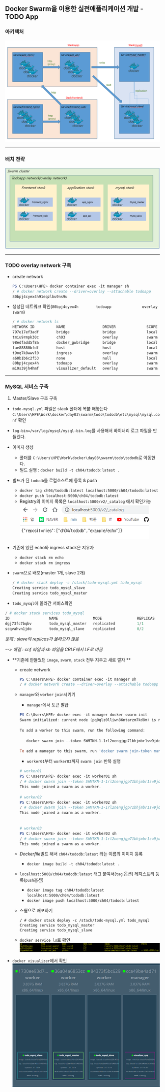 ## Docker Swarm을 이용한 실전애플리케이션 개발 - TODO App

### 아키텍처

![image-20200103153958578](images/image-20200103153958578.png)

------



### 배치 전략

![image-20200103155157535](images/image-20200103155157535.png)



------



### TODO overlay network 구축

- create network

  ```powershell
  PS C:\Users\HPE> docker container exec -it manager sh
  / # docker network create --driver=overlay --attachable todoapp
  80bpj4cyex4h91eqzlbu9ns9u
  ```

- 생성된 네트워크 확인(`80bpj4cyex4h        todoapp              overlay             swarm`)

  ```powershell
  / # docker network ls
  NETWORK ID          NAME                 DRIVER              SCOPE
  797e17ef3adf        bridge               bridge              local
  tmiu9rmpk30c        ch03                 overlay             swarm
  98edfadd5f8a        docker_gwbridge      bridge              local
  fae88880bfdf        host                 host                local
  t9oq7k8wwvl0        ingress              overlay             swarm
  a60b1b6c2f53        none                 null                local
  80bpj4cyex4h        todoapp              overlay             swarm
  m19s39jh4hmf        visualizer_default   overlay             swarm
  ```

  

------



### MySQL 서비스 구축

1. Master/Slave 구조 구축

- `todo-mysql.yml` 파일은 stack 폴더에 복붙 해놓는다`C:\Users\HPE\Work\docker\day03\swarm\todo\tododb\etc\mysql\mysql.conf` 확인  

- `log-bin=/var/log/mysql/mysql-bin.log`를 사용해서 바이너리 로그 파일을 만들겠다.

- 이미지 생성

  - 폴더를 `C:\Users\HPE\Work\docker\day03\swarm\todo\tododb`로 이동한다.
  - 빌드 실행 : `docker build -t ch04/tododb:latest .`

  

- 빌드가 된 `tododb`를 로컬호스트에 등록 & push

  - `docker tag ch04/tododb:latest localhost:5000/ch04/tododb:latest`
  - `docker push localhost:5000/ch04/tododb:latest`
  - Registry의 이미지 목록은 `localhost:5000/v2/_catalog` 에서 확인가능
   ![image-20200103165144134](images/image-20200103165144134.png)

- 기존에 있던 echo와 ingress stack은 지우자

  - `docker stack rm echo`
  - `docker stack rm ingress`

- `swarm`으로 배포(master 1개, slave 2개) 

  ```powershell
  / # docker stack deploy -c /stack/todo-mysql.yml todo_mysql
  Creating service todo_mysql_slave
  Creating service todo_mysql_master
  ```

- `todo_mysql`에 올라간 서비스확인

```powershell
/ # docker stack services todo_mysql
ID                  NAME                MODE                REPLICAS            IMAGE                              PORTS
dgj73fc7bqbv        todo_mysql_master   replicated          1/1                 registry:5000/ch04/tododb:latest
scqvahvn1jdo        todo_mysql_slave    replicated          0/2                 registry:5000/ch04/tododb:latest
```

*문제 : slave의 replicas가 올라오지 않음*

*--> 해결 : cnf 파일과 sh 파일을 CRLF에서 LF로 바꿈*

- **기존에 만들었던 `image`,  `swarm`, `stack` 전부 지우고 새로 깔자 ** 

  - create network

    ```powershell
    PS C:\Users\HPE> docker container exec -it manager sh
    / # docker network create --driver=overlay --attachable todoapp
    ```

  - `manager`와 `worker`  `join`시키기

    - `manager`에서 토큰 발급

    ```powershell
    PS C:\Users\HPE> docker exec -it manager docker swarm init
    Swarm initialized: current node (pq0qlz0lliwn86ntarzm7kd8m) is now a manager.
    
    To add a worker to this swarm, run the following command:
    
       docker swarm join --token SWMTKN-1-1rl2nengjgp71bhjmbr1sw9jdczz415uk13afo53ymweup1a9n-cjfndrl3ylib0mq6axwm33vts 172.22.0.3:2377
    
    To add a manager to this swarm, run 'docker swarm join-token manager' and follow the instructions.
    ```

    - `worker01`부터 `worker03`까지 `swarm join` 반복 실행

    ```powershell
    # worker01
    PS C:\Users\HPE> docker exec -it worker01 sh
    / # docker swarm join --token SWMTKN-1-1rl2nengjgp71bhjmbr1sw9jdczz415uk13afo53ymweup1a9n-cjfndrl3ylib0mq6axwm33vts 172.22.0.3:2377
    This node joined a swarm as a worker.
    
    # worker02
    PS C:\Users\HPE> docker exec -it worker02 sh
    / # docker swarm join --token SWMTKN-1-1rl2nengjgp71bhjmbr1sw9jdczz415uk13afo53ymweup1a9n-cjfndrl3ylib0mq6axwm33vts 172.22.0.3:2377
    This node joined a swarm as a worker.
    
    
    # worker03
    PS C:\Users\HPE> docker exec -it worker03 sh
    / # docker swarm join --token SWMTKN-1-1rl2nengjgp71bhjmbr1sw9jdczz415uk13afo53ymweup1a9n-cjfndrl3ylib0mq6axwm33vts 172.22.0.3:2377
    This node joined a swarm as a worker.
    ```

  - *Dockerfile*빌드 해서 `ch04/tododb:latest` 라는 이름의 이미지 등록

    - `docker image build -t ch04/tododb:latest .` 

  - `localhost:5000/ch04/tododb:latest` 태그 붙여서(`tag` 옵션) 레지스트리 등록(`push`옵션)

    - `docker image tag ch04/tododb:latest localhost:5000/ch04/tododb:latest`
    - `docker image push localhost:5000/ch04/tododb:latest`

  - 스웜으로 배포하기

    ```pow
    / # docker stack deploy -c /stack/todo-mysql.yml todo_mysql
    Creating service todo_mysql_master
    Creating service todo_mysql_slave
    ```

    

  - `docker service ls`로 확인
 ![image-20200103184635023](images/image-20200103184635023.png)


- `docker visualizer`에서 확인
 ![image-20200103183040886](images/image-20200103183040886.png)